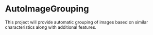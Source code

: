 # AutoImageGrouping
This project will provide automatic grouping of images based on similar characteristics along with additional features. 

